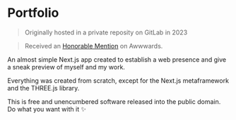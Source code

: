 # Portfolio

> Originally hosted in a private reposity on GitLab in 2023

> Received an [Honorable Mention](https://www.awwwards.com/sites/jules-girold-portfolio) on Awwwards.

An almost simple Next.js app created to establish a web presence and give a sneak preview of myself and my work.

Everything was created from scratch, except for the Next.js metaframework and the THREE.js library.

This is free and unencumbered software released into the public domain. Do what you want with it ✨